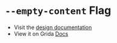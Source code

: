 # `--empty-content` Flag

- Visit the [design documentation](../docs/--empty-content.md)
- View it on Grida [Docs](https://grida.co/docs/flags/--empty-content)
